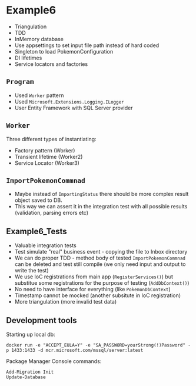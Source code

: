 ﻿# Example6

- Triangulation
- TDD
- InMemory database
- Use appsettings to set input file path instead of hard coded
- Singleton to load PokemonConfiguration
- DI lifetimes
- Service locators and factories

## `Program`
- Used `Worker` pattern
- Used `Microsoft.Extensions.Logging.ILogger`
- User Entity Framework with SQL Server provider

## `Worker`
Three different types of instantiating:
- Factory pattern (Worker)
- Transient lifetime (Worker2)
- Service Locator (Worker3)

## `ImportPokemonCommnad`
- Maybe instead of `ImportingStatus` there should be more complex result object saved to DB. 
- This way we can assert it in the integration test with all possible results (validation, parsing errors etc)

## Example6_Tests
- Valuable integration tests
- Test simulate "real" business event - copying the file to Inbox directory
- We can do proper TDD - method body of tested `ImportPokemonCommnad` can be deleted and test still compile (we only need input and output to write the test)
- We use IoC registrations from main app (`RegisterServices()`) but substitue some registrations for the purpose of testing (`AddDbContext()`)
- No need to have interface for everything (like `PokemonDbContext`)
- Timestamp cannot be mocked (another subsitute in IoC registration)
- More triangulation (more invalid test data)

## Development tools
Starting up local db:
```
docker run -e "ACCEPT_EULA=Y" -e "SA_PASSWORD=yourStrong(!)Password" -p 1433:1433 -d mcr.microsoft.com/mssql/server:latest
```

Package Manager Console commands:
```
Add-Migration Init
Update-Database
```